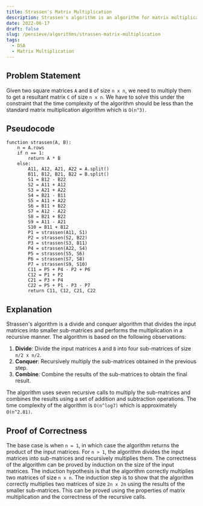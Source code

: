 ```yaml
---
title: Strassen's Matrix Multiplication
description: Strassen's algorithm is an algorithm for matrix multiplication. It is faster than the standard matrix multiplication algorithm and is useful in practice for large matrices.
date: 2022-06-17
draft: false
slug: /pensieve/algorithms/strassen-matrix-multiplication
tags:
  - DSA
  - Matrix Multiplication
---
```

## Problem Statement

Given two square matrices `A` and `B` of size `n x n`, we need to multiply them to get a resultant matrix `C` of size `n x n`. We have to solve this under the constraint that the time complexity of the algorithm should be less than the standard matrix multiplication algorithm which is `O(n^3)`.

## Pseudocode

```pseudocode
function strassen(A, B):
    n = A.rows
    if n == 1:
        return A * B
    else:
        A11, A12, A21, A22 = A.split()
        B11, B12, B21, B22 = B.split()
        S1 = B12 - B22
        S2 = A11 + A12
        S3 = A21 + A22
        S4 = B21 - B11
        S5 = A11 + A22
        S6 = B11 + B22
        S7 = A12 - A22
        S8 = B21 + B22
        S9 = A11 - A21
        S10 = B11 + B12
        P1 = strassen(A11, S1)
        P2 = strassen(S2, B22)
        P3 = strassen(S3, B11)
        P4 = strassen(A22, S4)
        P5 = strassen(S5, S6)
        P6 = strassen(S7, S8)
        P7 = strassen(S9, S10)
        C11 = P5 + P4 - P2 + P6
        C12 = P1 + P2
        C21 = P3 + P4
        C22 = P5 + P1 - P3 - P7
        return C11, C12, C21, C22
```

## Explanation

Strassen's algorithm is a divide and conquer algorithm that divides the input matrices into smaller sub-matrices and performs the multiplication in a recursive manner. The algorithm is based on the following observations:

1. **Divide**: Divide the input matrices `A` and `B` into four sub-matrices of size `n/2 x n/2`.
2. **Conquer**: Recursively multiply the sub-matrices obtained in the previous step.
3. **Combine**: Combine the results of the sub-matrices to obtain the final result.

The algorithm uses seven recursive calls to multiply the sub-matrices and combines the results using a set of addition and subtraction operations. The time complexity of the algorithm is `O(n^log7)` which is approximately `O(n^2.81)`.

## Proof of Correctness

The base case is when `n = 1`, in which case the algorithm returns the product of the input matrices.
For `n > 1`, the algorithm divides the input matrices into sub-matrices and recursively multiplies them.
The correctness of the algorithm can be proved by induction on the size of the input matrices.
The induction hypothesis is that the algorithm correctly multiplies two matrices of size `n x n`. The induction step is to show that the algorithm correctly multiplies two matrices of size `2n x 2n` using the results of the smaller sub-matrices.
This can be proved using the properties of matrix multiplication and the correctness of the recursive calls.